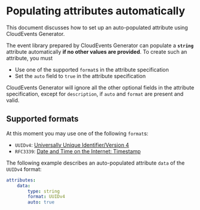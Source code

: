 # Populating attributes automatically

This document discusses how to set up an auto-populated attribute using
CloudEvents Generator.

The event library prepared by CloudEvents Generator can populate a **`string`**
attribute automatically **if no other values are provided**. To create such an
attribute, you must

* Use one of the supported `format`s in the attribute specification
* Set the `auto` field to `true` in the attribute specification

CloudEvents Generator will ignore all the other optional fields in the
attribute specification, except for `description`, if `auto` and `format`
are present and valid.

## Supported formats

At this moment you may use one of the following `format`s:

* `UUIDv4`: [Universally Unique Identifier/Version 4](https://en.wikipedia.org/wiki/Universally_unique_identifier)
* `RFC3339`: [Date and Time on the Internet: Timestamp](https://tools.ietf.org/html/rfc3339)

The following example describes an auto-populated attribute `data` of the
`UUIDv4` format:

```yaml
attributes:
    data:
        type: string
        format: UUIDv4
        auto: true
```
